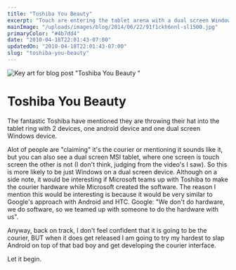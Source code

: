 ```yaml
---
title: "Toshiba You Beauty"
excerpt: "Touch are entering the tablet arena with a dual screen Windows device, much like the MS Courier concept."
mainImage: "/uploads/images/blog/2014/06/22/91f1ckh6nnl-sl1500.jpg"
primaryColor: "#4b7dd4"
date: "2010-04-18T22:01:43-07:00"
updatedOn: "2010-04-18T22:01:43-07:00"
slug: "toshiba-you-beauty"
---
```

![Key art for blog post "Toshiba You Beauty "](/uploads/images/blog/2014/06/22/91f1ckh6nnl-sl1500.jpg)

# Toshiba You Beauty 

The fantastic Toshiba have mentioned they are throwing their hat into the tablet ring with 2 devices, one android device and one dual screen Windows device.

Alot of people are "claiming" it's the courier or mentioning it sounds like it, but you can also see a dual screen MSI tablet, where one screen is touch screen the other is not (I don't think, judging from the video's I saw). So this is more likely to be just Windows on a dual screen device. Although on a side note, it would be interesting if Microsoft teams up with Toshiba to make the courier hardware while Microsoft created the software. The reason I mention this would be interesting is because it would be very similar to Google's approach with Android and HTC. Google: "We don't do hardware, we do software, so we teamed up with someone to do the hardware with us".

Anyway, back on track, I don't feel confident that it is going to be the courier, BUT when it does get released I am going to try my hardest to slap Android on top of that bad boy and get developing the courier interface.

Let it begin.
